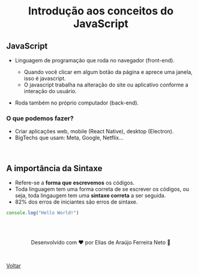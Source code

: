 <h1 align="center">Introdução aos conceitos do JavaScript</h1>

## JavaScript

- Linguagem de programação que roda no navegador (front-end).

  - Quando você clicar em algum botão da página e aprece uma janela, isso é javascript.
  - O javascript trabalha na alteração do site ou aplicativo conforme a interação do usuário.

- Roda também no próprio computador (back-end).

### O que podemos fazer?

- Criar aplicações web, mobile (React Native), desktop (Electron).
- BigTechs que usam: Meta, Google, Netflix...

<br>

## A importância da Sintaxe

- Refere-se a **forma que escrevemos** os códigos.
- Toda linguagem tem uma forma correta de se escrever os códigos, ou seja, toda lingaugem tem uma **sintaxe correta** a ser seguida.
- 82% dos erros de iniciantes são erros de sintaxe.

```js
console.log("Hello World!")
```

<br>
<br>

<p align="center"> Desenvolvido com ❤ por Elias de Araújo Ferreira Neto 👋 <p>

<br>

<a href="../README.md">Voltar</a>
